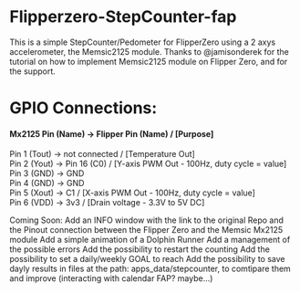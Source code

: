 # Flipperzero-StepCounter-fap

This is a simple StepCounter/Pedometer for FlipperZero using a 2 axys accelerometer, the Memsic2125 module.
Thanks to @jamisonderek for the tutorial on how to implement Memsic2125 module on Flipper Zero, and for the support.

# GPIO Connections:
#### Mx2125 Pin (Name) -> Flipper Pin (Name) / [Purpose]

Pin 1	(Tout) -> not connected / [Temperature Out]       
Pin 2	(Yout) -> Pin 16 (C0) / [Y-axis PWM Out - 100Hz, duty cycle = value]        
Pin 3	(GND)	-> GND         
Pin 4	(GND)	-> GND         
Pin 5	(Xout) -> C1 / [X-axis PWM Out - 100Hz, duty cycle = value]         
Pin 6	(VDD) -> 3v3 / [Drain voltage - 3.3V to 5V DC]         

Coming Soon:
Add an INFO window with the link to the original Repo and the Pinout connection between the Flipper Zero and the Memsic Mx2125 module
Add a simple animation of a Dolphin Runner
Add a management of the possible errors
Add the possibility to restart the counting
Add the possibility to set a daily/weekly GOAL to reach
Add the possibility to save dayly results in files at the path: apps_data/stepcounter, to comtìpare them and improve (interacting with calendar FAP? maybe...)
